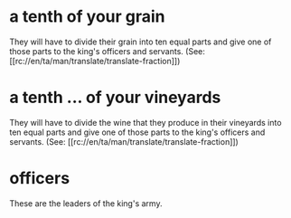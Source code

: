 # a tenth of your grain

They will have to divide their grain into ten equal parts and give one of those parts to the king's officers and servants. (See: [[rc://en/ta/man/translate/translate-fraction]])

# a tenth ... of your vineyards

They will have to divide the wine that they produce in their vineyards into ten equal parts and give one of those parts to the king's officers and servants. (See: [[rc://en/ta/man/translate/translate-fraction]])

# officers

These are the leaders of the king's army.

